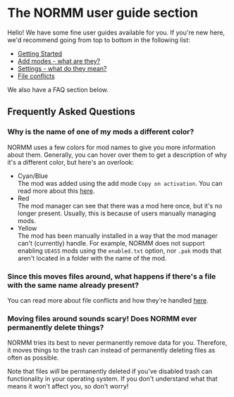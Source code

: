 # The NORMM user guide section
Hello! We have some fine user guides available for you. If you're new here, we'd recommend going from top to bottom in the following list:

* [Getting Started](/docs/getting-started.md)
* [Add modes - what are they?](/docs/add-modes.md)
* [Settings - what do they mean?](/docs/settings.md)
* [File conflicts](/docs/file-conflicts.md)

We also have a FAQ section below.

## Frequently Asked Questions
### Why is the name of one of my mods a different color?
NORMM uses a few colors for mod names to give you more information about them. Generally, you can hover over them to get a description of why it's a different color, but here's an overlook:
* Cyan/Blue  
    The mod was added using the add mode `Copy on activation`. You can read more about this [here](/docs/add-modes.md).
* Red  
    The mod manager can see that there was a mod here once, but it's no longer present. Usually, this is because of users manually managing mods.
* Yellow  
    The mod has been manually installed in a way that the mod manager can't (currently) handle. For example, NORMM does not support enabling `UE4SS` mods using the `enabled.txt` option, nor `.pak` mods that aren't located in a folder with the name of the mod.

### Since this moves files around, what happens if there's a file with the same name already present?
You can read more about file conflicts and how they're handled [here](/docs/file-conflicts.md).

### Moving files around sounds scary! Does NORMM ever permanently delete things?
NORMM tries its best to never permanently remove data for you. Therefore, it moves things to the trash can instead of permanently deleting files as often as possible.

Note that files _will_ be permanently deleted if you've disabled trash can functionality in your operating system. If you don't understand what that means it won't affect you, so don't worry!
